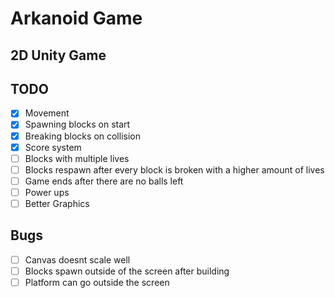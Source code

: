 # Arkanoid Game

## 2D Unity Game

## TODO
  - [x] Movement
  - [x] Spawning blocks on start
  - [x] Breaking blocks on collision
  - [x] Score system
  - [ ] Blocks with multiple lives 
  - [ ] Blocks respawn after every block is broken with a higher amount of lives
  - [ ] Game ends after there are no balls left
  - [ ] Power ups
  - [ ] Better Graphics

## Bugs
  - [ ] Canvas doesnt scale well
  - [ ] Blocks spawn outside of the screen after building
  - [ ] Platform can go outside the screen
